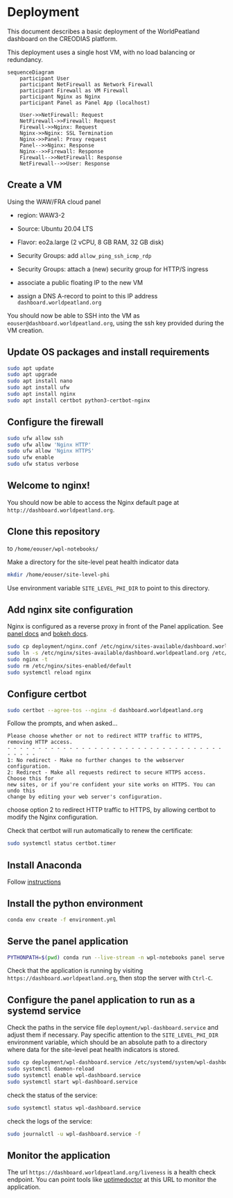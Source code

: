 # Deployment

This document describes a basic deployment of the WorldPeatland dashboard on the CREODIAS platform.

This deployment uses a single host VM, with no load balancing or redundancy.

```mermaid
sequenceDiagram
    participant User
    participant NetFirewall as Network Firewall
    participant Firewall as VM Firewall
    participant Nginx as Nginx
    participant Panel as Panel App (localhost)

    User->>NetFirewall: Request
    NetFirewall->>Firewall: Request
    Firewall->>Nginx: Request
    Nginx->>Nginx: SSL Termination
    Nginx->>Panel: Proxy request
    Panel-->>Nginx: Response
    Nginx-->>Firewall: Response
    Firewall-->>NetFirewall: Response
    NetFirewall-->>User: Response
```

## Create a VM

Using the WAW/FRA cloud panel

- region: WAW3-2
- Source: Ubuntu 20.04 LTS
- Flavor: eo2a.large (2 vCPU, 8 GB RAM, 32 GB disk)
- Security Groups: add `allow_ping_ssh_icmp_rdp`
- Security Groups: attach a (new) security group for HTTP/S ingress

- associate a public floating IP to the new VM
- assign a DNS A-record to point to this IP address `dashboard.worldpeatland.org`

You should now be able to SSH into the VM as `eouser@dashboard.worldpeatland.org`,
using the ssh key provided during the VM creation.

## Update OS packages and install requirements

```bash
sudo apt update
sudo apt upgrade
sudo apt install nano
sudo apt install ufw
sudo apt install nginx
sudo apt install certbot python3-certbot-nginx
```

## Configure the firewall

```bash
sudo ufw allow ssh
sudo ufw allow 'Nginx HTTP'
sudo ufw allow 'Nginx HTTPS'
sudo ufw enable
sudo ufw status verbose
```

## Welcome to nginx!

You should now be able to access the Nginx default page at `http://dashboard.worldpeatland.org`.

## Clone this repository

to `/home/eouser/wpl-notebooks/`

Make a directory for the site-level peat health indicator data

```bash
mkdir /home/eouser/site-level-phi
```

Use environment variable `SITE_LEVEL_PHI_DIR` to point to this directory.

## Add nginx site configuration

Nginx is configured as a reverse proxy in front of the Panel application.
See [panel docs](https://panel.holoviz.org/how_to/server/proxy.html)
and [bokeh docs](https://docs.bokeh.org/en/latest/docs/user_guide/server/deploy.html#basic-reverse-proxy-setup).

```bash
sudo cp deployment/nginx.conf /etc/nginx/sites-available/dashboard.worldpeatland.org
sudo ln -s /etc/nginx/sites-available/dashboard.worldpeatland.org /etc/nginx/sites-enabled/
sudo nginx -t
sudo rm /etc/nginx/sites-enabled/default
sudo systemctl reload nginx
```

## Configure certbot

```bash
sudo certbot --agree-tos --nginx -d dashboard.worldpeatland.org
```

Follow the prompts, and when asked...

```
Please choose whether or not to redirect HTTP traffic to HTTPS, removing HTTP access.
- - - - - - - - - - - - - - - - - - - - - - - - - - - - - - - - - - - - - - - -
1: No redirect - Make no further changes to the webserver configuration.
2: Redirect - Make all requests redirect to secure HTTPS access. Choose this for
new sites, or if you're confident your site works on HTTPS. You can undo this
change by editing your web server's configuration.
```

choose option 2 to redirect HTTP traffic to HTTPS,
by allowing certbot to modify the Nginx configuration.

Check that certbot will run automatically to renew the certificate:

```bash
sudo systemctl status certbot.timer
```

## Install Anaconda

Follow [instructions](https://www.anaconda.com/docs/getting-started/anaconda/install#linux-installer)

## Install the python environment

```bash
conda env create -f environment.yml
```

## Serve the panel application

```bash
PYTHONPATH=$(pwd) conda run --live-stream -n wpl-notebooks panel serve app/*.ipynb --index sites --port 5006 --allow-websocket-origin=dashboard.worldpeatland.org
```

Check that the application is running by visiting `https://dashboard.worldpeatland.org`, then stop the server with `Ctrl-C`.

## Configure the panel application to run as a systemd service

Check the paths in the service file `deployment/wpl-dashboard.service` and adjust them if necessary.
Pay specific attention to the `SITE_LEVEL_PHI_DIR` environment variable,
which should be an absolute path to a directory where data for the site-level peat health indicators is stored.

```bash
sudo cp deployment/wpl-dashboard.service /etc/systemd/system/wpl-dashboard.service
sudo systemctl daemon-reload
sudo systemctl enable wpl-dashboard.service
sudo systemctl start wpl-dashboard.service
```

check the status of the service:

```bash
sudo systemctl status wpl-dashboard.service
```

check the logs of the service:

```bash
sudo journalctl -u wpl-dashboard.service -f
```

## Monitor the application

The url `https://dashboard.worldpeatland.org/liveness` is a health check endpoint. 
You can point tools like [uptimedoctor](www.uptimedoctor.com) at this URL to monitor the application.
